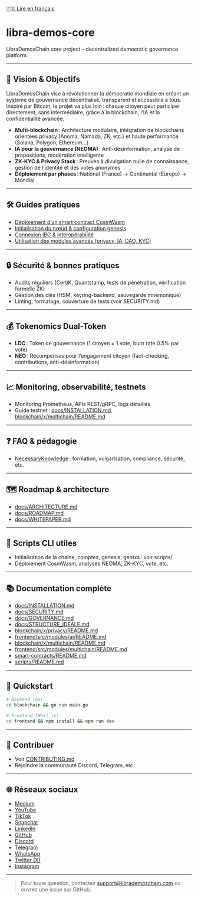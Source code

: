 [🇫🇷 Lire en français](LISEZ_MOI.md)

# libra-demos-core
LibraDemosChain core project – decentralized democratic governance platform.

---

## 🚀 Vision & Objectifs

LibraDemosChain vise à révolutionner la démocratie mondiale en créant un système de gouvernance décentralisé, transparent et accessible à tous. Inspiré par Bitcoin, le projet va plus loin : chaque citoyen peut participer directement, sans intermédiaire, grâce à la blockchain, l’IA et la confidentialité avancée.

- **Multi-blockchain** : Architecture modulaire, intégration de blockchains orientées privacy (Anoma, Namada, ZK, etc.) et haute performance (Solana, Polygon, Ethereum…)
- **IA pour la gouvernance (NEOMA)** : Anti-désinformation, analyse de propositions, modération intelligente
- **ZK-KYC & Privacy Stack** : Preuves à divulgation nulle de connaissance, gestion de l’identité et des votes anonymes
- **Déploiement par phases** : National (France) → Continental (Europe) → Mondial

---

## 🛠 Guides pratiques

- [Déploiement d’un smart contract CosmWasm](docs/howto_deploy_contract.md)
- [Initialisation du nœud & configuration genesis](docs/INSTALLATION.md)
- [Connexion IBC & interopérabilité](blockchain/x/multichain/README.md)
- [Utilisation des modules avancés (privacy, IA, DAO, KYC)](docs/STRUCTURE_IDEALE.md)

---

## 🔒 Sécurité & bonnes pratiques

- Audits réguliers (CertiK, Quantstamp, tests de pénétration, vérification formelle ZK)
- Gestion des clés (HSM, keyring-backend, sauvegarde mnémonique)
- Linting, formatage, couverture de tests (voir SECURITY.md)

---

## 💰 Tokenomics Dual-Token

- **LDC** : Token de gouvernance (1 citoyen = 1 vote, burn rate 0.5% par vote)
- **NEO** : Récompenses pour l’engagement citoyen (fact-checking, contributions, anti-désinformation)

---

## 📈 Monitoring, observabilité, testnets

- Monitoring Prometheus, APIs REST/gRPC, logs détaillés
- Guide testnet : [docs/INSTALLATION.md](docs/INSTALLATION.md), [blockchain/x/multichain/README.md](blockchain/x/multichain/README.md)

---

## ❓ FAQ & pédagogie

- [NecessaryKnowledge](NecessaryKnowledge/README.md) : formation, vulgarisation, compliance, sécurité, etc.

---

## 🗺️ Roadmap & architecture

- [docs/ARCHITECTURE.md](docs/ARCHITECTURE.md)
- [docs/ROADMAP.md](docs/ROADMAP.md)
- [docs/WHITEPAPER.md](docs/WHITEPAPER.md)

---

## 🧩 Scripts CLI utiles

- Initialisation de la chaîne, comptes, genesis, gentxs : voir scripts/
- Déploiement CosmWasm, analyses NEOMA, ZK-KYC, vote, etc.

---

## 📚 Documentation complète

- [docs/INSTALLATION.md](docs/INSTALLATION.md)
- [docs/SECURITY.md](docs/SECURITY.md)
- [docs/GOVERNANCE.md](docs/GOVERNANCE.md)
- [docs/STRUCTURE_IDEALE.md](docs/STRUCTURE_IDEALE.md)
- [blockchain/x/privacy/README.md](blockchain/x/privacy/README.md)
- [frontend/src/modules/ai/README.md](frontend/src/modules/ai/README.md)
- [blockchain/x/multichain/README.md](blockchain/x/multichain/README.md)
- [frontend/src/modules/multichain/README.md](frontend/src/modules/multichain/README.md)
- [smart-contracts/README.md](smart-contracts/README.md)
- [scripts/README.md](scripts/README.md)

---

## 🚦 Quickstart

```sh
# Backend (Go)
cd blockchain && go run main.go

# Frontend (Next.js)
cd frontend && npm install && npm run dev
```

---

## 🤝 Contribuer

- Voir [CONTRIBUTING.md](CONTRIBUTING.md)
- Rejoindre la communauté Discord, Telegram, etc.

---

## 🌐 Réseaux sociaux

- [Medium](https://medium.com/@LibraDemosChain)
- [YouTube](https://www.youtube.com/@LibraDemosChain)
- [TikTok](https://www.tiktok.com/@librademoschain.l)
- [Snapchat](https://www.snapchat.com/add/librademoschain)
- [LinkedIn](https://www.linkedin.com/company/LibraDemos)
- [GitHub](https://github.com/LibraDemosChain)
- [Discord](https://discord.gg/6QfYVPtm)
- [Telegram](https://t.me/+PaesMzbS0xIzYWM0)
- [WhatsApp](https://chat.whatsapp.com/G9CPYwVlEn44rY7ZjNUjDs)
- [Twitter (X)](https://twitter.com/LibraDemosChain)
- [Instagram](https://www.instagram.com/librademoschain?igsh=dW5ibWZ3Zzg5ZjFy&utm_source=qr)

---

> Pour toute question, contactez support@librademoschain.com ou ouvrez une issue sur GitHub.
